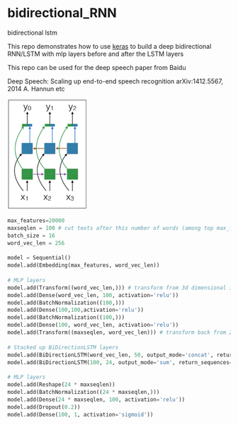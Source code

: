 # bidirectional_RNN
bidirectional lstm

This repo demonstrates how to use [keras](https://github.com/fchollet/keras) to build a deep bidirectional RNN/LSTM with mlp layers before and after the LSTM layers

This repo can be used for the deep speech paper from Baidu

Deep Speech: Scaling up end-to-end speech recognition
arXiv:1412.5567, 2014
A. Hannun etc


<!-- ![BiLSTM](images/illustration.png "Title" {width=40px height=400px}) -->
<img src="item_lstm.png" height="250">


```python
max_features=20000
maxseqlen = 100 # cut texts after this number of words (among top max_features most common words)
batch_size = 16
word_vec_len = 256

model = Sequential()
model.add(Embedding(max_features, word_vec_len))

# MLP layers
model.add(Transform((word_vec_len,))) # transform from 3d dimensional input to 2d input for mlp
model.add(Dense(word_vec_len, 100, activation='relu'))
model.add(BatchNormalization((100,)))
model.add(Dense(100,100,activation='relu'))
model.add(BatchNormalization((100,)))
model.add(Dense(100, word_vec_len, activation='relu'))
model.add(Transform((maxseqlen, word_vec_len))) # transform back from 2d to 3d for recurrent input

# Stacked up BiDirectionLSTM layers
model.add(BiDirectionLSTM(word_vec_len, 50, output_mode='concat', return_sequences=True))
model.add(BiDirectionLSTM(100, 24, output_mode='sum', return_sequences=True))

# MLP layers
model.add(Reshape(24 * maxseqlen))
model.add(BatchNormalization((24 * maxseqlen,)))
model.add(Dense(24 * maxseqlen, 100, activation='relu'))
model.add(Dropout(0.2))
model.add(Dense(100, 1, activation='sigmoid'))
```
